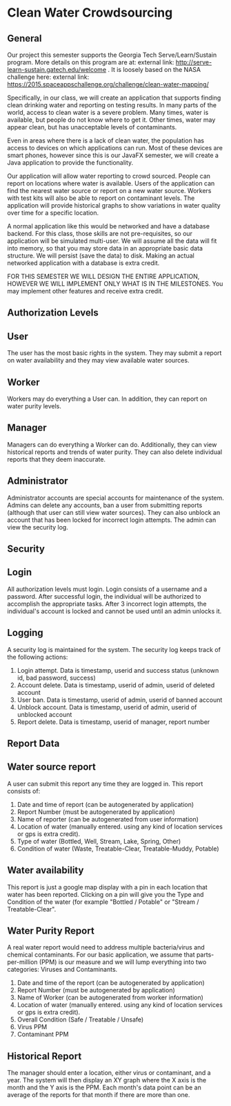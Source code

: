 # Clean Water Crowdsourcing
## General
Our project this semester supports the Georgia Tech Serve/Learn/Sustain program. More details on this program are at: external link: http://serve-learn-sustain.gatech.edu/welcome . It is loosely based on the NASA challenge here: external link: https://2015.spaceappschallenge.org/challenge/clean-water-mapping/

Specifically, in our class, we will create an application that supports finding clean drinking water and reporting on testing results. In many parts of the world, access to clean water is a severe problem. Many times, water is available, but people do not know where to get it. Other times, water may appear clean, but has unacceptable levels of contaminants.

Even in areas where there is a lack of clean water, the population has access to devices on which applications can run. Most of these devices are smart phones, however since this is our JavaFX semester, we will create a Java application to provide the functionality.

Our application will allow water reporting to crowd sourced. People can report on locations where water is available. Users of the application can find the nearest water source or report on a new water source. Workers with test kits will also be able to report on contaminant levels. The application will provide historical graphs to show variations in water quality over time for a specific location.

A normal application like this would be networked and have a database backend. For this class, those skills are not pre-requisites, so our application will be simulated multi-user. We will assume all the data will fit into memory, so that you may store data in an appropriate basic data structure. We will persist (save the data) to disk. Making an actual networked application with a database is extra credit.

FOR THIS SEMESTER WE WILL DESIGN THE ENTIRE APPLICATION, HOWEVER WE WILL IMPLEMENT ONLY WHAT IS IN THE MILESTONES. You may implement other features and receive extra credit.

## Authorization Levels
## User
The user has the most basic rights in the system. They may submit a report on water availability and they may view available water sources.

## Worker
Workers may do everything a User can. In addition, they can report on water purity levels.

## Manager
Managers can do everything a Worker can do. Additionally, they can view historical reports and trends of water purity. They can also delete individual reports that they deem inaccurate.

## Administrator
Administrator accounts are special accounts for maintenance of the system. Admins can delete any accounts, ban a user from submitting reports (although that user can still view water sources). They can also unblock an account that has been locked for incorrect login attempts. The admin can view the security log.

## Security
## Login
All authorization levels must login. Login consists of a username and a password. After successful login, the individual will be authorized to accomplish the appropriate tasks. After 3 incorrect login attempts, the individual's account is locked and cannot be used until an admin unlocks it.

## Logging
A security log is maintained for the system. The security log keeps track of the following actions:

1. Login attempt. Data is timestamp, userid and success status (unknown id, bad password, success)
2. Account delete. Data is timestamp, userid of admin, userid of deleted account
3. User ban. Data is timestamp, userid of admin, userid of banned account
4. Unblock account. Data is timestamp, userid of admin, userid of unblocked account
5. Report delete. Data is timestamp, userid of manager, report number

## Report Data
## Water source report
A user can submit this report any time they are logged in. This report consists of:

1. Date and time of report (can be autogenerated by application)
2. Report Number (must be autogenerated by application)
3. Name of reporter (can be autogenerated from user information)
4. Location of water (manually entered. using any kind of location services or gps is extra credit).
5. Type of water (Bottled, Well, Stream, Lake, Spring, Other)
6. Condition of water (Waste, Treatable-Clear, Treatable-Muddy, Potable)
## Water availability
This report is just a google map display with a pin in each location that water has been reported. Clicking on a pin will give you the Type and Condition of the water (for example "Bottled / Potable" or "Stream / Treatable-Clear".

## Water Purity Report
A real water report would need to address multiple bacteria/virus and chemical contaminants. For our basic application, we assume that parts-per-million (PPM) is our measure and we will lump everything into two categories: Viruses and Contaminants.

1. Date and time of the report (can be autogenerated by application)
2. Report Number (must be autogenerated by application)
3. Name of Worker (can be autogenerated from worker information)
4. Location of water (manually entered. using any kind of location services or gps is extra credit).
5. Overall Condition (Safe / Treatable / Unsafe)
6. Virus PPM
7. Contaminant PPM
## Historical Report
The manager should enter a location, either virus or contaminant, and a year. The system will then display an XY graph where the X axis is the month and the Y axis is the PPM. Each month's data point can be an average of the reports for that month if there are more than one.

